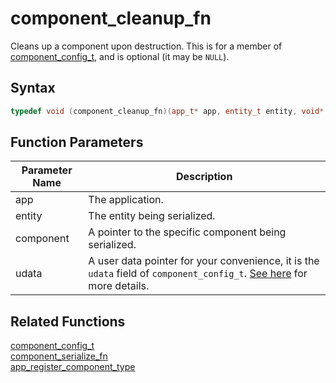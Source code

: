 # component_cleanup_fn

Cleans up a component upon destruction. This is for a member of [component_config_t](https://github.com/RandyGaul/cute_framework/blob/master/doc/ecs/component_config_t.md), and is optional (it may be `NULL`).

## Syntax

```cpp
typedef void (component_cleanup_fn)(app_t* app, entity_t entity, void* component, void* udata);
```

## Function Parameters

Parameter Name | Description
--- | ---
app | The application.
entity | The entity being serialized.
component | A pointer to the specific component being serialized.
udata | A user data pointer for your convenience, it is the `udata` field of `component_config_t`. [See here](https://github.com/RandyGaul/cute_framework/blob/master/doc/ecs/component_config_t.md) for more details.

## Related Functions

[component_config_t](https://github.com/RandyGaul/cute_framework/blob/master/doc/ecs/component_config_t.md)  
[component_serialize_fn](https://github.com/RandyGaul/cute_framework/blob/master/doc/ecs/component_serialize_fn.md)  
[app_register_component_type](https://github.com/RandyGaul/cute_framework/blob/master/doc/ecs/app_register_component_type.md)  

